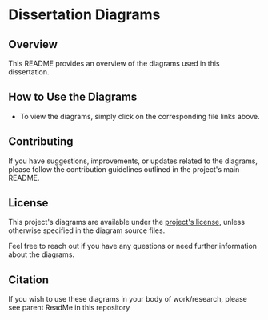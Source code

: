 # Dissertation Diagrams

## Overview

This README provides an overview of the diagrams used in this dissertation. 

## How to Use the Diagrams

- To view the diagrams, simply click on the corresponding file links above.

## Contributing

If you have suggestions, improvements, or updates related to the diagrams, please follow the contribution guidelines outlined in the project's main README.

## License

This project's diagrams are available under the [project's license](/LICENSE), unless otherwise specified in the diagram source files.

Feel free to reach out if you have any questions or need further information about the diagrams.

## Citation
If you wish to use these diagrams in your body of work/research, please see parent ReadMe in this repository
